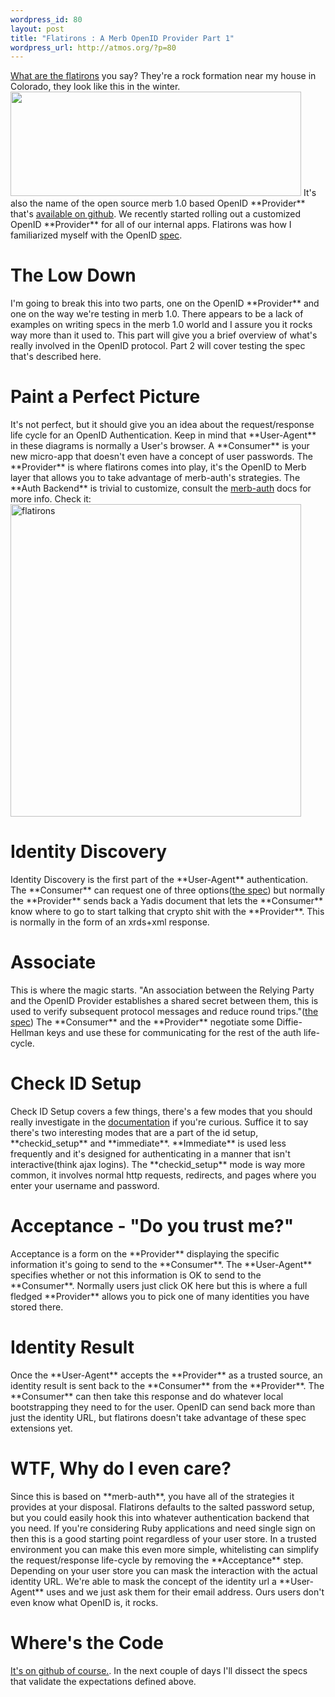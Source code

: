 ```yaml
--- 
wordpress_id: 80
layout: post
title: "Flatirons : A Merb OpenID Provider Part 1"
wordpress_url: http://atmos.org/?p=80
---
```

<p><a href="http://www.powerset.com/explore/semhtml/Flatirons?query=what+are+the+flatirons">What are the flatirons</a> you say?  They're a rock formation near my house in Colorado, they look like this in the winter.  
<a class="tt-flickr tt-flickr-Medium" href="http://flickr.com/photos/molas/62517813"><img class="alignnone" src="http://farm1.static.flickr.com/31/62517813_0d49863e68.jpg" alt="" width="465" height="167" /></a>
It's also the name of the open source merb 1.0 based OpenID **Provider** that's <a href="http://github.com/atmos/flatirons/tree/master">available on github</a>.  We recently started rolling out a customized OpenID **Provider** for all of our internal apps.  Flatirons was how I familiarized myself with the OpenID <a href="http://openid.net/specs/openid-authentication-2_0.html">spec</a>.</p>
<h1>The Low Down</h1>
I'm going to break this into two parts, one on the OpenID **Provider** and one on the way we're testing in merb 1.0.  There appears to be a lack of examples on writing specs in the merb 1.0 world and I assure you it rocks way more than it used to.  This part will give you a brief overview of what's really involved in the OpenID protocol.  Part 2 will cover testing the spec that's described here.
<h1>Paint a Perfect Picture</h1>
It's not perfect, but it should give you an idea about the request/response life cycle for an OpenID Authentication.  Keep in mind that **User-Agent** in these diagrams is normally a User's browser.  A **Consumer** is your new micro-app that doesn't even have a concept of user passwords.  The **Provider** is where flatirons comes into play, it's the OpenID to Merb layer that allows you to take advantage of merb-auth's strategies.  The **Auth Backend** is trivial to customize, consult the <a href="http://github.com/wycats/merb/tree/master/merb-auth">merb-auth</a> docs for more info.  Check it:
<a class="tt-flickr tt-flickr-Original" href="http://atmos.org/photos/photo/3054931483/flatirons.html"><img class="aligncenter" src="http://farm4.static.flickr.com/3036/3054931483_b2d220624a.jpg" alt="flatirons" width="465" height="500" /></a>
<h1>Identity Discovery</h1>
<p>Identity Discovery is the first part of the **User-Agent** authentication.  The **Consumer** can request one of three options(<a href="http://openid.net/specs/openid-authentication-2_0.html#discovery">the spec</a>) but normally the **Provider** sends back a Yadis document that lets the **Consumer** know where to go to start talking that crypto shit with the **Provider**.  This is normally in the form of an xrds+xml response.</p>
<h1>Associate</h1>
<p>This is where the magic starts.  "An association between the Relying Party and the OpenID Provider establishes a shared secret between them, this is used to verify subsequent protocol messages and reduce round trips."(<a href="http://openid.net/specs/openid-authentication-2_0.html#associations">the spec</a>)  The **Consumer** and the **Provider** negotiate some Diffie-Hellman keys and use these for communicating for the rest of the auth life-cycle.</p>
<h1>Check ID Setup</h1>
<p>Check ID Setup covers a few things, there's a few modes that you should really investigate in the <a href="http://openid.net/specs/openid-authentication-2_0.html#requesting_authentication">documentation</a> if you're curious.  Suffice it to say there's two interesting modes that are a part of the id setup, **checkid_setup** and **immediate**.  **Immediate** is used less frequently and it's designed for authenticating in a manner that isn't interactive(think ajax logins).  The **checkid_setup** mode is way more common, it involves normal http requests, redirects, and pages where you enter your username and password.</p>
<h1>Acceptance - "Do you trust me?"</h1>
<p>Acceptance is a form on the **Provider** displaying the specific information it's going to send to the **Consumer**.  The **User-Agent** specifies whether or not this information is OK to send to the **Consumer**.  Normally users just click OK here but this is where a full fledged **Provider** allows you to pick one of many identities you have stored there.</p>
<h1>Identity Result</h1>
<p>Once the **User-Agent** accepts the **Provider** as a trusted source, an identity result is sent back to the **Consumer** from the **Provider**.  The **Consumer** can then take this response and do whatever local bootstrapping they need to for the user.  OpenID can send back more than just the identity URL, but flatirons doesn't take advantage of these spec extensions yet.</p>
<h1>WTF, Why do I even care?</h1>
<p>Since this is based on **merb-auth**, you have all of the strategies it provides at your disposal.  Flatirons defaults to the salted password setup, but you could easily hook this into whatever authentication backend that you need.  If you're considering Ruby applications and need single sign on then this is a good starting point regardless of your user store.  In a trusted environment you can make this even more simple, whitelisting can simplify the request/response life-cycle by removing the **Acceptance** step.  Depending on your user store you can mask the interaction with the actual identity URL.  We're able to mask the concept of the identity url a **User-Agent** uses and we just ask them for their email address.  Ours users don't even know what OpenID is, it rocks.</p>

<h1>Where's the Code</h1>
<p><a href="http://github.com/atmos/flatirons">It's on github of course.</a>.  In the next couple of days I'll dissect the specs that validate the expectations defined above.</p>

